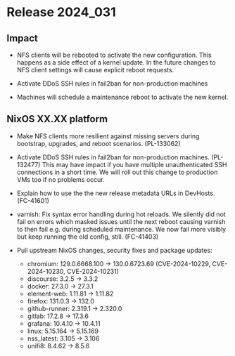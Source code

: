 # Release 2024_031

## Impact

- NFS clients will be rebooted to activate the new configuration. This happens
  as a side effect of a kernel update. In the future changes to NFS client
  settings will cause explicit reboot requests.

- Activate DDoS SSH rules in fail2ban for non-production machines

- Machines will schedule a maintenance reboot to activate the new kernel.

## NixOS XX.XX platform

- Make NFS clients more resilient against missing servers during bootstrap,
  upgrades, and reboot scenarios. (PL-133062)

- Activate DDoS SSH rules in fail2ban for non-production machines. (PL-132477)
  This may have impact if you have multiple unauthenticated SSH connections in a short time.
  We will roll out this change to production VMs too if no problems occur.

- Explain how to use the the new release metadata URLs in DevHosts. (FC-41601)

- varnish: Fix syntax error handling during hot reloads. We silently did
  not fail on errors which masked issues until the next reboot causing
  varnish to then fail e.g. during scheduled maintenance. We now fail
  more visibly but keep running the old config, still. (FC-41403)

- Pull upstream NixOS changes, security fixes and package updates:
    - chromium: 129.0.6668.100 -> 130.0.6723.69 (CVE-2024-10229, CVE-2024-10230, CVE-2024-10231)
    - discourse: 3.2.5 -> 3.3.2
    - docker: 27.3.0 -> 27.3.1
    - element-web: 1.11.81 -> 1.11.82
    - firefox: 131.0.3 -> 132.0
    - github-runner: 2.319.1 -> 2.320.0
    - gitlab: 17.2.8 -> 17.3.6
    - grafana: 10.4.10 -> 10.4.11
    - linux: 5.15.164 -> 5.15.169
    - nss_latest: 3.105 -> 3.106
    - unifi8: 8.4.62 -> 8.5.6
